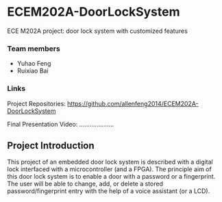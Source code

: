 # ECEM202A-DoorLockSystem
ECE M202A project: door lock system with customized features

### Team members
- Yuhao Feng
- Ruixiao Bai

### Links
Project Repositories: https://github.com/allenfeng2014/ECEM202A-DoorLockSystem

Final Presentation Video: ....................

## Project Introduction
This project of an embedded door lock system is described with a digital lock interfaced with a microcontroller (and a FPGA).
The principle aim of this door lock system is to enable a door with a password or a fingerprint. The user will be able to
change, add, or delete a stored password/fingerprint entry with the help of a voice assistant (or a LCD).
